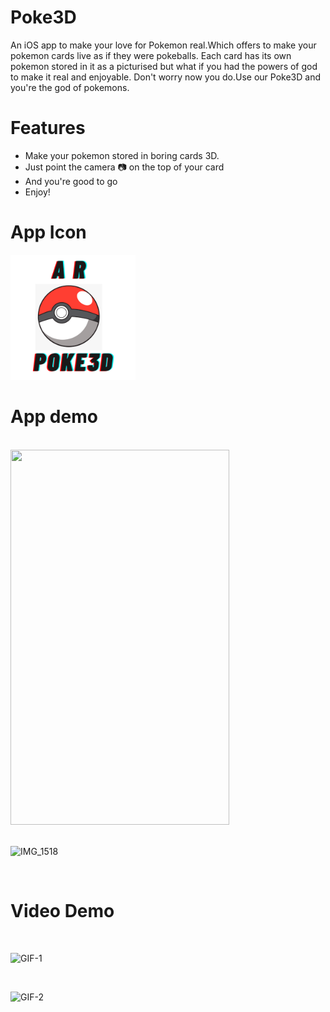 # Poke3D
An iOS app to make your love for Pokemon real.Which offers to make your pokemon cards live as if they were pokeballs.
Each card has its own pokemon stored in it as a picturised but what if you had the powers of god to make it real and enjoyable.
Don't worry now you do.Use our Poke3D and you're the god of pokemons.

# Features

- Make your pokemon stored in boring cards 3D.
- Just point the camera 📷 on the top of your card 
- And you're good to go
- Enjoy!


# App Icon

<img src ="pokeImages/a.png" width="200" height="200">

# App demo

<br/>
<img src ="/pokeImages/IMG_1515.PNG" width="350" height="600">

<br/>

<br/>


![IMG_1518](https://user-images.githubusercontent.com/84343829/155892691-7160e032-7173-4ba8-8920-9f6b9e6d81d5.png)

<br/>

# Video Demo

<br/>

![GIF-1](https://user-images.githubusercontent.com/84343829/155892802-a937c224-185f-48a6-8e69-955380ab9479.gif)


<br/>

![GIF-2](https://user-images.githubusercontent.com/84343829/155892854-f00ddf73-e930-408b-a631-3e3d3d5efcd2.gif)


